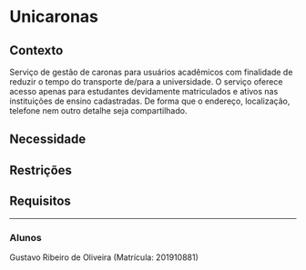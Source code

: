 # Unicaronas

## Contexto

Serviço de gestão de caronas para usuários acadêmicos com finalidade de reduzir o tempo do transporte de/para a universidade. O serviço oferece acesso apenas para estudantes devidamente matriculados e ativos nas instituições de ensino cadastradas. De forma que o endereço, localização, telefone nem outro detalhe seja compartilhado.

## Necessidade

## Restrições

## Requisitos

<hr>

### Alunos

Gustavo Ribeiro de Oliveira (Matrícula: 201910881)
